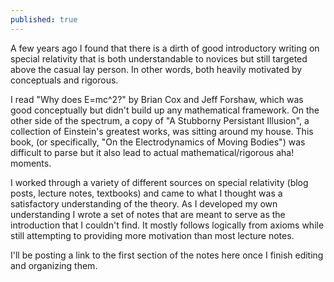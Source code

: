 ```yaml
---
published: true
---
```

A few years ago I found that there is a dirth of good introductory writing on special relativity that is both understandable to novices but still targeted above the casual lay person. In other words, both heavily motivated by conceptuals and rigorous.

I read "Why does E=mc^2?" by Brian Cox and Jeff Forshaw, which was good conceptually but didn't build up any mathematical framework. On the other side of the spectrum, a copy of "A Stubborny Persistant Illusion", a collection of Einstein's greatest works, was sitting around my house. This book, (or specifically, "On the Electrodynamics of Moving Bodies") was difficult to parse but it also lead to actual mathematical/rigorous aha! moments.

I worked through a variety of different sources on special relativity (blog posts, lecture notes, textbooks) and came to what I thought was a satisfactory understanding of the theory. As I developed my own understanding I wrote a set of notes that are meant to serve as the introduction that I couldn't find. It mostly follows logically from axioms while still attempting to providing more motivation than most lecture notes.

I'll be posting a link to the first section of the notes here once I finish editing and organizing them.